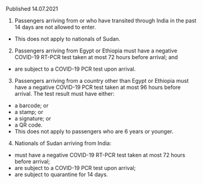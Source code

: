 Published 14.07.2021
1. Passengers arriving from or who have transited through India in the past 14 days are not allowed to enter.
- This does not apply to nationals of Sudan.
2. Passengers arriving from Egypt or Ethiopia must have a negative COVID-19 RT-PCR test taken at most 72 hours before arrival; and 
- are subject to a COVID-19 PCR test upon arrival. 
3. Passengers arriving from a country other than Egypt or Ethiopia must have a negative COVID-19 PCR test taken at most 96 hours before arrival. The test result must have either:
- a barcode; or 
- a stamp; or
- a signature; or
- a QR code.
- This does not apply to passengers who are 6 years or younger. 
4. Nationals of Sudan arriving from India:
- must have a negative COVID-19 RT-PCR test taken at most 72 hours before arrival;
- are subject to a COVID-19 PCR test upon arrival;
- are subject to quarantine for 14 days.

